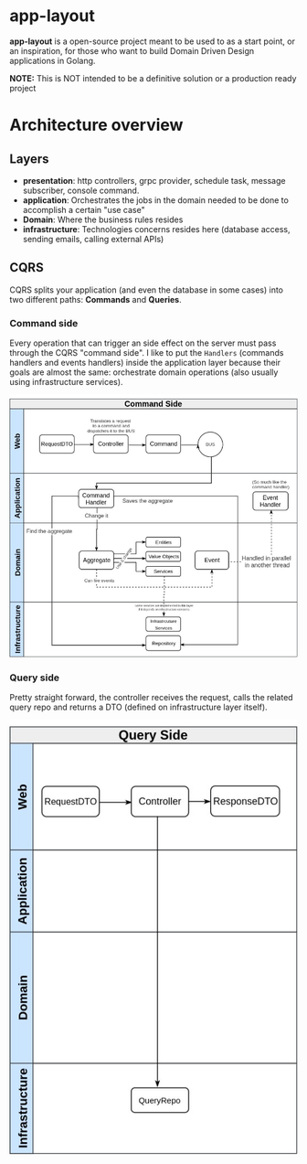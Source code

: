 # app-layout
**app-layout** is a open-source project meant to be used to  as a start point, or an inspiration, for those who want to build Domain Driven Design applications in Golang.

**NOTE:** This is NOT intended to be a definitive solution or a production ready project

# Architecture overview

## Layers
- **presentation**: http controllers, grpc provider, schedule task, message subscriber, console command.
- **application**: Orchestrates the jobs in the domain needed to be done to accomplish a certain "use case"
- **Domain**: Where the business rules resides
- **infrastructure**: Technologies concerns resides here (database access, sending emails, calling external APIs)

## CQRS

CQRS splits your application (and even the database in some cases) into two different paths: **Commands** and **Queries**.

### Command side

Every operation that can trigger an side effect on the server must pass through the CQRS "command side". I like to put the `Handlers` (commands handlers and events handlers) inside the application layer because their goals are almost the same: orchestrate domain operations (also usually using infrastructure services).

![command side](docs/images/command_side_with_events.jpg)

### Query side

Pretty straight forward, the controller receives the request, calls the related query repo and returns a DTO (defined on infrastructure layer itself).

![query side](docs/images/query_side.jpg)

